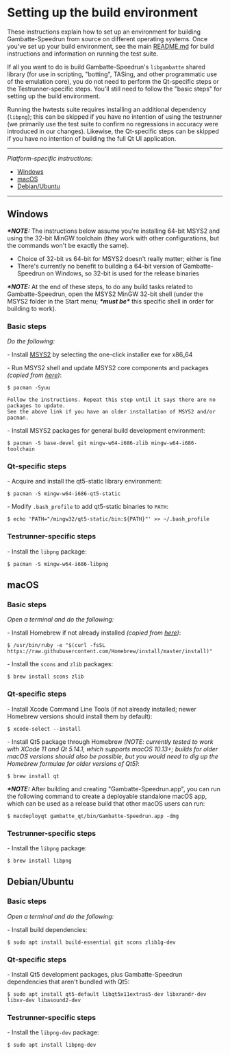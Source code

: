# Setting up the build environment

These instructions explain how to set up an environment for building Gambatte-Speedrun from source on different operating systems. Once you've set up your build environment, see the main [README.md](README.md) for build instructions and information on running the test suite.

If all you want to do is build Gambatte-Speedrun's `libgambatte` shared library (for use in scripting, "botting", TASing, and other programmatic use of the emulation core), you do not need to perform the Qt-specific steps or the Testrunner-specific steps. You'll still need to follow the "basic steps" for setting up the build environment.

Running the hwtests suite requires installing an additional dependency (`libpng`); this can be skipped if you have no intention of using the testrunner (we primarily use the test suite to confirm no regressions in accuracy were introduced in our changes). Likewise, the Qt-specific steps can be skipped if you have no intention of building the full Qt UI application.

---
*Platform-specific instructions:*
* [Windows](#windows)
* [macOS](#macos)
* [Debian/Ubuntu](#debianubuntu)

---
## Windows

***\*NOTE:*** The instructions below assume you're installing 64-bit MSYS2 and using the 32-bit MinGW toolchain (they work with other configurations, but the commands won't be exactly the same).
* Choice of 32-bit vs 64-bit for MSYS2 doesn't really matter; either is fine
* There's currently no benefit to building a 64-bit version of Gambatte-Speedrun on Windows, so 32-bit is used for the release binaries

***\*NOTE:*** At the end of these steps, to do any build tasks related to Gambatte-Speedrun, open the MSYS2 MinGW 32-bit shell (under the MSYS2 folder in the Start menu; ***\*must be\**** this specific shell in order for building to work).

### Basic steps

*Do the following:*

\- Install [MSYS2](https://www.msys2.org/) by selecting the one-click installer exe for x86_64

\- Run MSYS2 shell and update MSYS2 core components and packages *(copied from [here](https://www.msys2.org/wiki/MSYS2-installation/#iii-updating-packages))*:
```
$ pacman -Syuu

Follow the instructions. Repeat this step until it says there are no packages to update.
See the above link if you have an older installation of MSYS2 and/or pacman.
```
\- Install MSYS2 packages for general build development environment:
```
$ pacman -S base-devel git mingw-w64-i686-zlib mingw-w64-i686-toolchain
```

### Qt-specific steps

\- Acquire and install the qt5-static library environment:
```
$ pacman -S mingw-w64-i686-qt5-static
```
\- Modify `.bash_profile` to add qt5-static binaries to `PATH`:
```
$ echo 'PATH="/mingw32/qt5-static/bin:${PATH}"' >> ~/.bash_profile
```

### Testrunner-specific steps

\- Install the `libpng` package:
```
$ pacman -S mingw-w64-i686-libpng
```

## macOS

### Basic steps

*Open a terminal and do the following:*

\- Install Homebrew if not already installed *(copied from [here](https://brew.sh/))*:
```
$ /usr/bin/ruby -e "$(curl -fsSL https://raw.githubusercontent.com/Homebrew/install/master/install)"
```
\- Install the `scons` and `zlib` packages:
```
$ brew install scons zlib
```

### Qt-specific steps

\- Install Xcode Command Line Tools (if not already installed; newer Homebrew versions should install them by default):
```
$ xcode-select --install
```
\- Install Qt5 package through Homebrew *(NOTE: currently tested to work with XCode 11 and Qt 5.14.1, which supports macOS 10.13+; builds for older macOS versions should also be possible, but you would need to dig up the Homebrew formulae for older versions of Qt5)*:
```
$ brew install qt
```
***\*NOTE:*** After building and creating "Gambatte-Speedrun.app", you can run the following command to create a deployable standalone macOS app, which can be used as a release build that other macOS users can run:
```
$ macdeployqt gambatte_qt/bin/Gambatte-Speedrun.app -dmg
```

### Testrunner-specific steps

\- Install the `libpng` package:
```
$ brew install libpng
```

## Debian/Ubuntu

### Basic steps

*Open a terminal and do the following:*

\- Install build dependencies:
```
$ sudo apt install build-essential git scons zlib1g-dev
```

### Qt-specific steps

\- Install Qt5 development packages, plus Gambatte-Speedrun dependencies that aren't bundled with Qt5:
```
$ sudo apt install qt5-default libqt5x11extras5-dev libxrandr-dev libxv-dev libasound2-dev
```

### Testrunner-specific steps

\- Install the `libpng-dev` package:
```
$ sudo apt install libpng-dev
```

